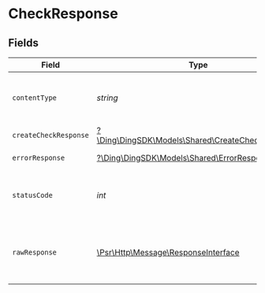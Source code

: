# CheckResponse


## Fields

| Field                                                                                                        | Type                                                                                                         | Required                                                                                                     | Description                                                                                                  |
| ------------------------------------------------------------------------------------------------------------ | ------------------------------------------------------------------------------------------------------------ | ------------------------------------------------------------------------------------------------------------ | ------------------------------------------------------------------------------------------------------------ |
| `contentType`                                                                                                | *string*                                                                                                     | :heavy_check_mark:                                                                                           | HTTP response content type for this operation                                                                |
| `createCheckResponse`                                                                                        | [?\Ding\DingSDK\Models\Shared\CreateCheckResponse](../../Models/Shared/CreateCheckResponse.md)               | :heavy_minus_sign:                                                                                           | OK                                                                                                           |
| `errorResponse`                                                                                              | [?\Ding\DingSDK\Models\Shared\ErrorResponse](../../Models/Shared/ErrorResponse.md)                           | :heavy_minus_sign:                                                                                           | Bad Request                                                                                                  |
| `statusCode`                                                                                                 | *int*                                                                                                        | :heavy_check_mark:                                                                                           | HTTP response status code for this operation                                                                 |
| `rawResponse`                                                                                                | [\Psr\Http\Message\ResponseInterface](https://www.php-fig.org/psr/psr-7/#33-psrhttpmessageresponseinterface) | :heavy_check_mark:                                                                                           | Raw HTTP response; suitable for custom response parsing                                                      |
